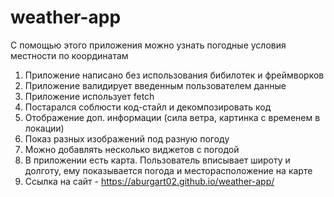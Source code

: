 # weather-app
С помощью этого приложения можно узнать погодные условия местности по координатам
1. Приложение написано без использования бибилотек и фреймворков
2. Приложение валидирует введенным пользователем данные
3. Приложение использует fetch
4. Постарался соблюсти код-стайл и декомпозировать код
5. Отображение доп. информации (сила ветра, картинка с временем в локации)
6. Показ разных изображений под разную погоду
7. Можно добавлять несколько виджетов с погодой
8. В приложении есть карта. Пользователь вписывает широту и долготу, ему показывается погода и месторасположение на карте
9. Ссылка на сайт - https://aburgart02.github.io/weather-app/
